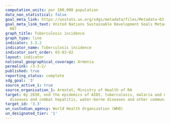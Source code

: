 ```yaml
---
computation_units: per 100,000 population
data_non_statistical: false
goal_meta_link: https://unstats.un.org/sdgs/metadata/files/Metadata-03-03-02.pdf
goal_meta_link_text: United Nations Sustainable Development Goals Metadata (PDF 61
  KB)
graph_title: Tuberculosis incidence
graph_type: line
indicator: 3.3.2
indicator_name: Tuberculosis incidence
indicator_sort_order: 03-03-02
layout: indicator
national_geographical_coverage: Armenia
permalink: /3-3-2/
published: true
reporting_status: complete
sdg_goal: '3'
source_active_1: true
source_organisation_1: Armstat, Ministry of Health of RA
target: By 2030, end the epidemics of AIDS, tuberculosis, malaria and neglected tropical
  diseases and combat hepatitis, water-borne diseases and other communicable diseases
target_id: '3.3'
un_custodian_agency: World Health Organization (WHO)
un_designated_tier: '1'
---
```

